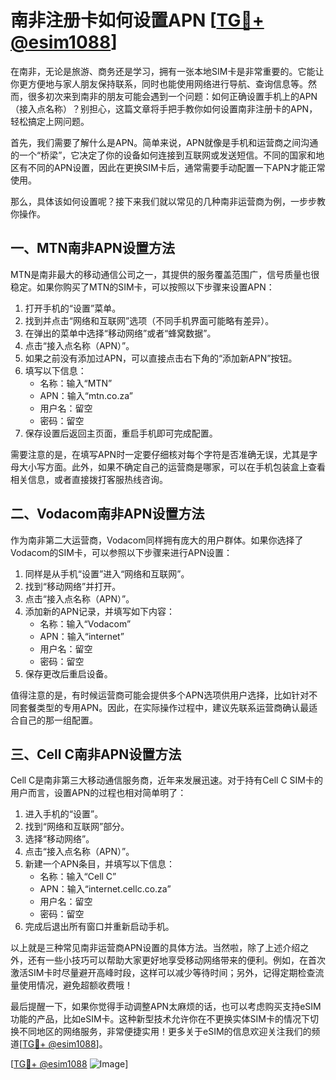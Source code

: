 # 南非注册卡如何设置APN [[TG💪+ @esim1088](https://t.me/s/esim1088)]

在南非，无论是旅游、商务还是学习，拥有一张本地SIM卡是非常重要的。它能让你更方便地与家人朋友保持联系，同时也能使用网络进行导航、查询信息等。然而，很多初次来到南非的朋友可能会遇到一个问题：如何正确设置手机上的APN（接入点名称）？别担心，这篇文章将手把手教你如何设置南非注册卡的APN，轻松搞定上网问题。

首先，我们需要了解什么是APN。简单来说，APN就像是手机和运营商之间沟通的一个“桥梁”，它决定了你的设备如何连接到互联网或发送短信。不同的国家和地区有不同的APN设置，因此在更换SIM卡后，通常需要手动配置一下APN才能正常使用。

那么，具体该如何设置呢？接下来我们就以常见的几种南非运营商为例，一步步教你操作。

## 一、MTN南非APN设置方法

MTN是南非最大的移动通信公司之一，其提供的服务覆盖范围广，信号质量也很稳定。如果你购买了MTN的SIM卡，可以按照以下步骤来设置APN：

1. 打开手机的“设置”菜单。
2. 找到并点击“网络和互联网”选项（不同手机界面可能略有差异）。
3. 在弹出的菜单中选择“移动网络”或者“蜂窝数据”。
4. 点击“接入点名称（APN）”。
5. 如果之前没有添加过APN，可以直接点击右下角的“添加新APN”按钮。
6. 填写以下信息：
   - 名称：输入“MTN”
   - APN：输入“mtn.co.za”
   - 用户名：留空
   - 密码：留空
7. 保存设置后返回主页面，重启手机即可完成配置。

需要注意的是，在填写APN时一定要仔细核对每个字符是否准确无误，尤其是字母大小写方面。此外，如果不确定自己的运营商是哪家，可以在手机包装盒上查看相关信息，或者直接拨打客服热线咨询。

## 二、Vodacom南非APN设置方法

作为南非第二大运营商，Vodacom同样拥有庞大的用户群体。如果你选择了Vodacom的SIM卡，可以参照以下步骤来进行APN设置：

1. 同样是从手机“设置”进入“网络和互联网”。
2. 找到“移动网络”并打开。
3. 点击“接入点名称（APN）”。
4. 添加新的APN记录，并填写如下内容：
   - 名称：输入“Vodacom”
   - APN：输入“internet”
   - 用户名：留空
   - 密码：留空
5. 保存更改后重启设备。

值得注意的是，有时候运营商可能会提供多个APN选项供用户选择，比如针对不同套餐类型的专用APN。因此，在实际操作过程中，建议先联系运营商确认最适合自己的那一组配置。

## 三、Cell C南非APN设置方法

Cell C是南非第三大移动通信服务商，近年来发展迅速。对于持有Cell C SIM卡的用户而言，设置APN的过程也相对简单明了：

1. 进入手机的“设置”。
2. 找到“网络和互联网”部分。
3. 选择“移动网络”。
4. 点击“接入点名称（APN）”。
5. 新建一个APN条目，并填写以下信息：
   - 名称：输入“Cell C”
   - APN：输入“internet.cellc.co.za”
   - 用户名：留空
   - 密码：留空
6. 完成后退出所有窗口并重新启动手机。

以上就是三种常见南非运营商APN设置的具体方法。当然啦，除了上述介绍之外，还有一些小技巧可以帮助大家更好地享受移动网络带来的便利。例如，在首次激活SIM卡时尽量避开高峰时段，这样可以减少等待时间；另外，记得定期检查流量使用情况，避免超额收费哦！

最后提醒一下，如果你觉得手动调整APN太麻烦的话，也可以考虑购买支持eSIM功能的产品，比如eSIM卡。这种新型技术允许你在不更换实体SIM卡的情况下切换不同地区的网络服务，非常便捷实用！更多关于eSIM的信息欢迎关注我们的频道[[TG💪+ @esim1088](https://t.me/s/esim1088)]。

[[TG💪+ @esim1088](https://t.me/s/esim1088) ![Image](https://i.postimg.cc/4NQfJmqS/Snipaste-2025-05-13-00-14-12.png)]